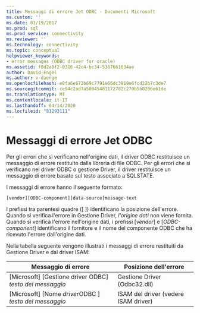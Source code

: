 ```yaml
---
title: Messaggi di errore Jet ODBC - Documenti Microsoft
ms.custom: ''
ms.date: 01/19/2017
ms.prod: sql
ms.prod_service: connectivity
ms.reviewer: ''
ms.technology: connectivity
ms.topic: conceptual
helpviewer_keywords:
- error messages (ODBC driver for oracle)
ms.assetid: f8d2a8f2-0316-42c4-bc34-5367661634ae
author: David-Engel
ms.author: v-daenge
ms.openlocfilehash: e8fa6e672b69c7791e66dc3919e6fcd22b7c3de7
ms.sourcegitcommit: ce94c2ad7a50945481172782c270b5b0206e61de
ms.translationtype: MT
ms.contentlocale: it-IT
ms.lasthandoff: 04/14/2020
ms.locfileid: "81293111"
---
```

# <a name="odbc-jet-error-messages"></a>Messaggi di errore Jet ODBC
Per gli errori che si verificano nell'origine dati, il driver ODBC restituisce un messaggio di errore restituito dalla libreria di file ODBC. Per gli errori che si verificano nel driver ODBC o gestione Driver, il driver restituisce un messaggio di errore basato sul testo associato a SQLSTATE.  
  
 I messaggi di errore hanno il seguente formato:  
  
```  
[vendor][ODBC-component][data-source]message-text  
```  
  
 I prefissi tra parentesi quadre ([ ]) identificano la posizione dell'errore. Quando si verifica l'errore in Gestione Driver, *l'origine dati* non viene fornita. Quando si verifica l'errore nell'origine dati, i prefissi [*vendor*] e [*ODBC-component*] identificano il fornitore e il nome del componente ODBC che ha ricevuto l'errore dall'origine dati.  
  
 Nella tabella seguente vengono illustrati i messaggi di errore restituiti da Gestione Driver e dal driver ISAM:  
  
|Messaggio di errore|Posizione dell'errore|  
|-------------------|--------------------|  
|[Microsoft] [Gestione driver ODBC] *testo del messaggio*|Gestione Driver (Odbc32.dll)|  
|[Microsoft] [Nome *driver*ODBC ] *testo del messaggio*|ISAM del driver (vedere ISAM driver)|

